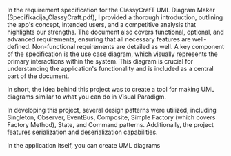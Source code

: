In the requirement specification for the ClassyCrafT UML Diagram Maker (Specifikacija_ClassyCraft.pdf), I provided a thorough introduction, outlining the app's concept, intended users, and a competitive analysis that highlights our strengths. The document also covers functional, optional, and advanced requirements, ensuring that all necessary features are well-defined. Non-functional requirements are detailed as well. A key component of the specification is the use case diagram, which visually represents the primary interactions within the system. This diagram is crucial for understanding the application's functionality and is included as a central part of the document.

In short, the idea behind this project was to create a tool for making UML diagrams similar to what you can do in Visual Paradigm.

In developing this project, several design patterns were utilized, including Singleton, Observer, EventBus, Composite, Simple Factory (which covers Factory Method), State, and Command patterns. Additionally, the project features serialization and deserialization capabilities.

In the application itself, you can create UML diagrams


